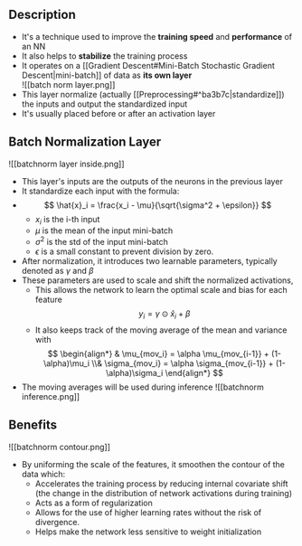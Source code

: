 ## Description
- It's a technique used to improve the **training speed** and **performance** of an NN
- It also helps to **stabilize** the training process
- It operates on a [[Gradient Descent#Mini-Batch Stochastic Gradient Descent|mini-batch]] of data as **its own layer**  
![[batch norm layer.png]]
- This layer normalize (actually [[Preprocessing#^ba3b7c|standardize]]) the inputs and output the standardized input
- It's usually placed before or after an activation layer
## Batch Normalization Layer
![[batchnorm layer inside.png]]
- This layer's inputs are the outputs of the neurons in the previous layer
- It standardize each input with the formula:
- $$
  \hat{x}_i = \frac{x_i - \mu}{\sqrt{\sigma^2 + \epsilon}}
$$
	- $x_i$ is the i-th input
	- $\mu$ is the mean of the input mini-batch
	- $\sigma^2$ is the std of the input mini-batch
	-  $\epsilon$ is a small constant to prevent division by zero.
- After normalization, it introduces two learnable parameters, typically denoted as $\gamma$ and $\beta$
- These parameters are used to scale and shift the normalized activations,
	- This allows the network to learn the optimal scale and bias for each feature
  $$
  y_i = \gamma \odot \hat{x}_i + \beta
  $$
  - It also keeps track of the moving average of the mean and variance with
  $$
  \begin{align*} &
  \mu_{mov_i} = \alpha \mu_{mov_{i-1}} + (1-\alpha)\mu_i 
 \\&
  \sigma_{mov_i} = \alpha \sigma_{mov_{i-1}} + (1-\alpha)\sigma_i
  \end{align*}
 $$
- The moving averages will be used during inference
![[batchnorm inference.png]]
## Benefits
![[batchnorm contour.png]]
- By uniforming the scale of the features, it smoothen the contour of the data which:
	- Accelerates the training process by reducing internal covariate shift (the change in the distribution of network activations during training)
	- Acts as a form of regularization
	- Allows for the use of higher learning rates without the risk of divergence.
	- Helps make the network less sensitive to weight initialization
